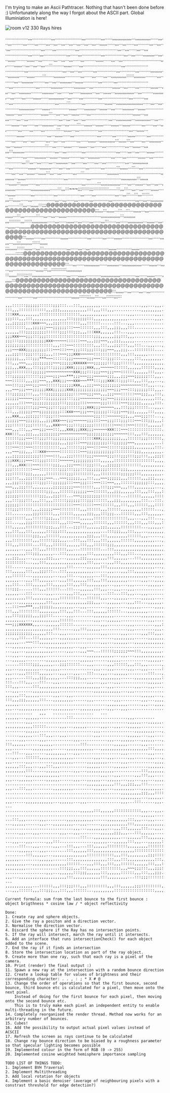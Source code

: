 I'm trying to make an Ascii Pathtracer. Nothing that hasn't been done before :)
Unfortunately along the way I forgot about the ASCII part.
Global Illuminiation is here!

![room v12 330 Rays hires](https://github.com/Fullyverified/ASCII_PathTracer/assets/138776324/cd02ea24-a896-431b-acf6-585b488c2c8f)

..................,,,...............,,,.....................,,,............,,,......,,,,,,,,,,,,,,,...,,,,,,,,,,,,......,,,...,,,.........,,,......,,,......,,,...,,,...,,,...,,,...,,,...,,,...,,,...,,,,,,......,,,...,,,......,,,.........,,,...,,,...,,,........................,,,......,,,...............,,,..............................,,,...,,,......,,,...,,,
..................,,,......,,,..................,,,......,,,...............,,,...............,,,...,,,......,,,,,,,,,...,,,...,,,,,,.........,,,,,,...,,,.........,,,...,,,...,,,......,,,.........,,,,,,......,,,...,,,..............................,,,......,,,,,,...,,,...,,,...,,,...:::.........,,,,,,......,,,..............................,,,..................
...............,,,...........................,,,...,,,...,,,.........,,,...............,,,............,,,.........,,,,,,,,,...,,,,,,,,,......,,,,,,......:::......,,,,,,,,,............,,,......,,,......,,,...,,,,,,,,,,,,::::::,,,,,,,,,.........,,,.........,,,...,,,,,,,,,.........,,,...,,,...,,,,,,,,,...,,,,,,............,,,.........,,,........................
...,,,..................,,,.........,,,,,,,,,.........,,,,,,,,,...,,,...............,,,,,,...,,,......,,,.........,,,,,,...,,,...,,,...,,,,,,,,,.........,,,,,,,,,...,,,......,,,......,,,,,,,,,...,,,...,,,,,,...,,,,,,,,,,,,,,,...,,,.........,,,,,,,,,...,,,......,,,......,,,,,,......,,,,,,,,,,,,...,,,......,,,............,,,.....................,,,.........,,,
...,,,.................................,,,......:::.........,,,...............,,,,,,...,,,,,,,,,,,,,,,,,,,,,......,,,...,,,............,,,,,,,,,,,,......,,,,,,...............,,,,,,......,,,,,,,,,...,,,,,,...,,,......,,,,,,,,,...,,,,,,...............,,,,,,...,,,...............,,,,,,:::...,,,...,,,...,,,,,,......,,,.................................,,,,,,...,,,
,,,......,,,...,,,........................,,,...,,,...,,,...,,,..................,,,...,,,,,,,,,,,,...,,,,,,,,,,,,...,,,.........,,,,,,...,,,......,,,...,,,,,,,,,...,,,...,,,......:::...,,,,,,...,,,,,,......,,,,,,...,,,,,,.........,,,......,,,...,,,.........,,,......,,,......,,,.........:::...,,,,,,...,,,...............,,,.....................,,,...,,,,,,...
.........,,,,,,..................,,,...,,,,,,......,,,..................,,,.........,,,.........,,,,,,.........,,,...............,,,......,,,...,,,.........,,,...,,,...,,,.........,,,......,,,,,,...,,,,,,,,,,,,:::,,,,,,:::,,,......,,,...,,,,,,,,,...,,,...,,,,,,..................:::...,,,......,,,,,,......,,,,,,...,,,......,,,...............,,,...,,,,,,...,,,
,,,:::,,,,,,,,,........................,,,...,,,............,,,........................,,,......,,,...,,,......,,,,,,.........,,,.........,,,......,,,,,,,,,...,,,,,,...,,,,,,.........,,,...,,,,,,,,,.........,,,......,,,.........,,,,,,...,,,.....................,,,:::,,,...,,,......,,,...,,,,,,,,,...,,,......,,,......,,,...,,,...............,,,...,,,,,,,,,,,,
...,,,............,,,,,,...,,,,,,,,,......,,,...,,,............,,,.........,,,.........:::,,,,,,...:::...,,,.....................,,,...,,,...,,,,,,...,,,,,,:::,,,...,,,.........,,,...:::..................,,,,,,,,,.................................,,,,,,,,,...,,,,,,..............................,,,...............,,,........................,,,,,,,,,,,,:::,,,,,,
...,,,,,,:::,,,,,,......,,,.................................,,,.........:::,,,,,,,,,,,,,,,......,,,...,,,,,,...,,,...,,,...,,,,,,,,,............,,,,,,,,,,,,,,,......:::,,,:::~~~;;;::::::;;;::::::::::::......:::,,,:::...,,,...,,,......,,,,,,......,,,,,,............,,,...............,,,..................,,,......,,,...............,,,...,,,:::...:::,,,::::::...
,,,:::,,,,,,......,,,..................,,,...,,,......,,,.........,,,............,,,..................,,,...,,,...,,,,,,,,,,,,.........:::,,,...,,,,,,:::;;;@@@@@@@@@@@@@@@@@@@@@@@@@@@@@@@@@@@@@@@@@@@@@@@@;;;,,,:::,,,,,,...:::...:::...,,,,,,...,,,............,,,,,,...:::,,,.........:::...,,,...,,,...,,,,,,...........................,,,,,,,,,,,,,,,:::,,,,,,,,,
,,,:::::::::,,,::::::,,,,,,,,,,,,......,,,......,,,,,,...,,,......,,,......,,,:::......,,,......,,,,,,,,,,,,...,,,,,,...,,,...,,,,,,...,,,,,,,,,@@@@@@@@@@@@@@@@@@@@@@@@@@@@@@@@@@@@@@@@@@@@@@@@@@@@@@@@@@@@@@@@@@@@@@@@:::,,,,,,......,,,............,,,,,,...............,,,.........,,,......,,,,,,.....................,,,......,,,,,,...,,,;;;,,,,,,,,,::::::,,,,,,
;;;,,,,,,::::::,,,,,,...,,,:::..................,,,......,,,...,,,...............,,,,,,............,,,,,,...........................::::::@@@@@@@@@@@@@@@@@@@@@@@@@@@@@@@@@@@@@@@@@@@@@@@@@@@@@@@@@@@@@@@@@@@@@@@@@@@@@@@@@@@@:::...,,,......,,,,,,,,,,,,......,,,,,,,,,...,,,,,,,,,,,,,,,......,,,,,,...,,,...,,,..................,,,,,,:::,,,::::::::::::,,,,,,,,,,,,
:::,,,,,,::::::;;;:::,,,,,,,,,,,,,,,............,,,......,,,,,,............,,,,,,,,,,,,,,,............,,,......,,,,,,......,,,,,,:::@@@@@@@@@@@@@@@@@@@@@@@@@@@@@@@@@@@@@@@@@@@@@@@@@@@@@@@@@@@@@@@@@@@@@@@@@@@@@@@@@@@@@@@@@@@@@@@@:::,,,,,,...,,,......,,,...,,,.....................,,,.........,,,...........................,,,,,,::::::;;;,,,:::...,,,::::::;;;:::
~~~,,,;;;,,,;;;:::::::::,,,,,,,,,,,,......,,,...,,,............,,,,,,...,,,......,,,......,,,.........,,,,,,,,,,,,,,,...,,,...,,,@@@@@@@@@@@@@@@@@@@@@@@@@@@@@@@@@@@@@@@@@@@@@@@@@@@@@@@@@@@@@@@@@@@@@@@@@@@@@@@@@@@@@@@@@@@@@@@@@@@@@@:::,,,,,,,,,......,,,,,,......,,,......,,,,,,,,,...,,,,,,......,,,...,,,..................,,,...,,,:::,,,...;;;,,,,,,,,,:::;;;...
,,,::::::;;;;;;::::::;;;:::...:::,,,,,,,,,..................,,,...,,,.........,,,,,,......,,,......,,,,,,,,,.........,,,...,,,:::@@@@@@@@@@@@@@@@@@@@@@@@@@@@@@@@@@@@@@@@@@@@@@@@@@@@@@@@@@@@@@@@@@@@@@@@@@@@@@@@@@@@@@@@@@@@@@@@@@@@@@:::,,,...,,,,,,......,,,,,,......,,,,,,,,,,,,.....................,,,......,,,,,,...,,,,,,,,,......,,,:::,,,::::::,,,,,,;;;,,,:::
:::,,,::::::::::::,,,;;;,,,,,,,,,,,,:::,,,:::,,,............,,,,,,,,,...,,,......,,,............,,,...,,,...............,,,,,,:::@@@@@@@@@@@@@@@@@@@@@@@@@@@@@@@@@@@@@@@@@@@@@@@@@@@@@@@@@@@@@@@@@@@@@@@@@@@@@@@@@@@@@@@@@@@@@@@@@@@@@@:::,,,:::,,,......,,,,,,,,,...,,,,,,...,,,......,,,...,,,.........,,,..................:::,,,:::,,,;;;,,,::::::;;;:::;;;,,,:::,,,
:::xxx,,,,,,,,,::::::::::::::::::,,,,,,,,,,,,.........,,,.........,,,......,,,......,,,......,,,......,,,,,,,,,,,,...,,,.........@@@@@@@@@@@@@@@@@@@@@@@@@@@@@@@@@@@@@@@@@@@@@@@@@@@@@@@@@@@@@@@@@@@@@@@@@@@@@@@@@@@@@@@@@@@@@@@@@@@@@@,,,...,,,,,,......,,,...,,,,,,:::....................................,,,.........,,,...,,,,,,:::::::::::::::,,,,,,,,,...;;;,,,,,,
;;;:::,,,:::,,,,,,,,,,,,,,,:::;;;;;;:::,,,,,,,,,,,,,,,............,,,......,,,............,,,.........,,,......,,,......,,,.........@@@@@@@@@@@@@@@@@@@@@@@@@@@@@@@@@@@@@@@@@@@@@@@@@@@@@@@@@@@@@@@@@@@@@@@@@@@@@@@@@@@@@@@@@@@@@@@@,,,,,,,,,,,,...............,,,............,,,,,,...,,,,,,,,,,,,.....................:::,,,:::,,,::::::;;;,,,:::::::::;;;:::;;;:::,,,
,,,;;;;;;:::xxx~~~,,,;;;:::::::::,,,::::::......:::...,,,..............................,,,,,,......,,,,,,............,,,,,,,,,......,,,@@@@@@@@@@@@@@@@@@@@@@@@@@@@@@@@@@@@@@@@@@@@@@@@@@@@@@@@@@@@@@@@@@@@@@@@@@@@@@@@@@@@@@@@@@,,,,,,......,,,............,,,...,,,,,,,,,,,,......,,,,,,,,,......,,,.........,,,,,,...,,,:::...,,,,,,...:::,,,:::~~~:::,,,~~~::::::...
:::::::::,,,;;;;;;~~~;;;;;;:::~~~::::::,,,:::,,,;;;,,,:::...............,,,,,,,,,...,,,...,,,,,,,,,,,,...,,,............,,,,,,,,,............@@@@@@@@@@@@@@@@@@@@@@@@@@@@@@@@@@@@@@@@@@@@@@@@@@@@@@@@@@@@@@@@@@@@@@@@@@@@@@...,,,......,,,...............,,,......,,,...............,,,...........................,,,,,,,,,:::::::::,,,;;;;;;::::::,,,,,,:::;;;::::::;;;
,,,,,,:::;;;;;;;;;::::::;;;:::;;;,,,:::xxx,,,,,,:::...,,,.................................,,,...,,,...............,,,,,,...............,,,...,,,,,,...@@@@@@@@@@@@@@@@@@@@@@@@@@@@@@@@@@@@@@@@@@@@@@@@@@@@@@@@@@@@...::::::,,,...............,,,..............................,,,...............,,,.........,,,......,,,::::::;;;,,,:::::::::;;;,,,;;;:::;;;::::::,,,,,,
;;;xxx~~~;;;:::;;;:::::::::::::::::::::;;;,,,,,,;;;:::,,,.....................,,,.........,,,...,,,...,,,,,,.........,,,...............,,,,,,,,,,,,.........,,,,,,...,,,,,,@@@@@@@@@@@@@@@@@@,,,...,,,,,,......,,,,,,,,,...,,,,,,...,,,.........,,,......,,,......,,,,,,............,,,...,,,............,,,,,,,,,,,,:::::::::,,,;;;~~~~~~~~~;;;~~~;;;:::~~~:::;;;;;;,,,
;;;:::;;;;;;;;;;;;xxx~~~~~~::::::~~~,,,;;;~~~,,,;;;,,,,,,....................................,,,,,,.........,,,......,,,......,,,.........,,,......,,,,,,,,,...,,,............,,,,,,,,,...,,,..................,,,...,,,...............,,,.........,,,...,,,,,,.........,,,,,,.........,,,..................,,,,,,:::,,,,,,,,,::::::,,,;;;;;;:::xxx;;;;;;,,,:::,,,:::~~~
;;;;;;;;;::::::::::::,,,:::~~~:::::::::,,,:::,,,;;;:::,,,:::...,,,...,,,..............................,,,,,,,,,............,,,...,,,,,,,,,,,,..................,,,......,,,,,,......,,,,,,,,,,,,,,,,,,,,,,,,...,,,,,,,,,,,,..................,,,......,,,......,,,,,,......,,,,,,,,,........................,,,......::::::,,,:::;;;:::;;;;;;;;;;;;,,,;;;:::xxx;;;:::~~~
;;;~~~xxx;;;;;;;;;:::~~~:::~~~;;;:::;;;:::;;;~~~,,,;;;...:::::::::.......................................................................................,,,,,,.........,,,..............................,,,............,,,......,,,...............,,,......,,,....................................,,,,,,,,,,,,...:::;;;;;;;;;:::::::::~~~~~~~~~;;;~~~,,,;;;:::::::::;;;
,,,;;;:::;;;:::;;;,,,:::~~~;;;xxx~~~~~~::::::::::::,,,:::,,,,,,.....................................................................,,,......,,,,,,,,,,,,............,,,............,,,......,,,...,,,...........................,,,,,,..................................................................;;;:::,,,;;;;;;:::::::::~~~~~~;;;;;;:::;;;~~~,,,~~~:::xxx::::::
;;;;;;,,,:::;;;***~~~::::::;;;~~~~~~;;;~~~:::;;;:::...,,,:::,,,,,,,,,.....................................................................,,,...........................,,,......,,,...,,,...,,,,,,............,,,.......................................................................................:::,,,::::::,,,:::;;;;;;:::~~~~~~;;;:::;;;~~~:::::::::~~~;;;:::
:::,,,~~~,,,;;;;;;;;;~~~;;;;;;xxxxxx~~~;;;;;;:::;;;::::::,,,,,,,,,,,,,,,............,,,:::............:::::::::,,,:::::::::...,,,...:::...,,,,,,,,,;;;:::,,,xxx:::,,,;;;xxx;;;;;;~~~xxx:::~~~ZZZ~~~,,,~~~;;;~~~:::;;;,,,~~~,,,;;;:::,,,,,,,,,...;;;.........,,,............:::.....................,,,,,,,,,;;;:::;;;~~~;;;;;;,,,;;;~~~~~~~~~***:::,,,~~~~~~,,,;;;;;;~~~
;;;,,,xxx,,,:::;;;:::;;;;;;xxx;;;;;;xxx,,,~~~~~~::::::,,,,,,::::::,,,,,,..................,,,...,,,,,,,,,,,,,,,:::::::::;;;,,,:::,,,~~~,,,:::,,,,,,~~~***,,,;;;;;;:::;;;;;;;;;:::,,,~~~~~~:::***~~~::::::,,,~~~***xxx,,,;;;xxx:::,,,,,,~~~;;;...;;;,,,,,,...:::......,,,,,,:::,,,............,,,,,,:::...,,,,,,:::::::::;;;~~~:::~~~;;;;;;,,,~~~:::xxx;;;:::~~~~~~:::;;;
;;;:::::::::;;;;;;~~~~~~~~~~~~xxx;;;:::;;;~~~;;;~~~::::::,,,,,,:::,,,..................:::,,,.........,,,,,,,,,...,,,,,,::::::,,,::::::;;;;;;~~~ZZZxxx;;;xxx:::~~~:::~~~:::;;;000xxxUUU***;;;,,,;;;;;;***ZZZ~~~xxxxxx:::xxx...~~~,,,xxx,,,,,,...,,,:::...,,,,,,:::,,,............,,,............,,,,,,,,,,,,;;;:::::::::~~~;;;xxx;;;::::::,,,~~~;;;~~~:::~~~xxx~~~;;;~~~
:::;;;;;;::::::;;;~~~;;;~~~***;;;~~~;;;~~~~~~;;;,,,;;;~~~;;;;;;:::,,,...,,,.........::::::...::::::,,,;;;;;;:::;;;:::;;;;;;~~~:::***xxx,,,~~~;;;,,,xxx###***~~~ZZZZZZ;;;000xxx~~~xxxxxxZZZ~~~***~~~UUU###~~~***~~~;;;000:::;;;~~~;;;~~~:::;;;:::,,,,,,;;;;;;:::,,,:::,,,......,,,,,,.........,,,,,,,,,,,,:::;;;;;;:::;;;,,,;;;~~~xxx~~~;;;;;;~~~;;;:::;;;;;;;;;:::;;;;;;
~~~::::::,,,;;;~~~,,,xxx;;;~~~xxx~~~***:::;;;xxx:::;;;:::,,,:::,,,...,,,............:::...:::;;;;;;***...,,,~~~,,,::::::::::::~~~~~~xxx~~~~~~,,,xxx###***UUUZZZxxxUUU***ZZZ~~~~~~UUU###ZZZ###@@@###;;;***xxx***ZZZZZZ###***:::ZZZ:::;;;;;;~~~~~~;;;~~~:::;;;~~~:::...:::::::::,,,......,,,......,,,,,,,,,,,,;;;:::;;;~~~~~~:::,,,;;;~~~;;;;;;~~~:::;;;;;;;;;:::~~~;;;;;;
~~~:::;;;~~~;;;~~~::::::;;;;;;xxx,,,;;;~~~;;;;;;;;;~~~~~~~~~:::,,,...,,,,,,...,,,,,,...~~~,,,,,,;;;,,,,,,::::::,,,xxx...***;;;::::::***~~~xxx***UUU###xxxxxx;;;@@@***DDDxxx###ZZZ***xxx@@@DDD;;;UUU######******###***ZZZ;;;~~~***~~~;;;~~~ZZZ~~~,,,:::,,,###;;;:::...,,,,,,~~~,,,:::............,,,,,,,,,:::,,,:::;;;;;;:::;;;~~~:::;;;~~~;;;~~~~~~:::xxx~~~,,,;;;:::;;;
,,,~~~;;;~~~;;;;;;xxx;;;;;;xxx;;;;;;;;;;;;;;;~~~;;;~~~:::;;;;;;:::,,,...,,,...,,,......,,,:::,,,::::::::::::~~~xxx~~~~~~;;;***;;;~~~ZZZxxx***UUU###000@@@@@@~~~######000UUUZZZUUU~~~UUU:::DDD~~~000@@@#########******xxx***000*********~~~;;;~~~***~~~xxx***;;;xxx,,,;;;::::::~~~:::......,,,,,,,,,,,,,,,;;;,,,~~~;;;xxx;;;;;;;;;;;;xxx;;;~~~~~~;;;;;;;;;:::,,,;;;;;;;;;
:::;;;;;;:::,,,:::;;;;;;;;;;;;:::~~~;;;~~~,,,;;;~~~::::::~~~;;;,,,:::,,,,,,...,,,,,,,,,~~~:::;;;,,,:::~~~xxx***:::;;;###~~~xxx###***###ZZZ******UUU000ZZZZZZUUU@@@###@@@UUU###ZZZ@@@000######ZZZ###DDDDDD###@@@ZZZ***###;;;xxx;;;ZZZZZZ###xxx~~~xxxZZZ;;;~~~ZZZ;;;;;;~~~;;;;;;;;;:::............,,,:::;;;,,,:::;;;::::::,,,~~~;;;;;;~~~:::~~~~~~;;;~~~;;;;;;xxx~~~:::;;;
;;;;;;~~~~~~;;;:::;;;;;;;;;:::;;;~~~~~~~~~;;;~~~;;;;;;;;;;;;,,,,,,:::,,,,,,...,,,...:::~~~~~~:::;;;***:::,,,:::~~~###,,,ZZZxxxxxx###xxx;;;ZZZ000@@@###DDD###UUU###@@@***@@@UUU#########UUU###000@@@DDD###@@@DDDDDDZZZxxx######xxxUUU*********xxx***:::,,,xxx~~~:::,,,ZZZ;;;xxx,,,,,,...,,,......:::,,,:::,,,:::;;;;;;:::;;;~~~~~~~~~~~~ZZZ;;;;;;~~~;;;;;;:::xxx~~~,,,~~~
,,,,,,:::~~~;;;;;;;;;;;;:::;;;;;;:::~~~~~~;;;::::::~~~;;;;;;,,,,,,:::...,,,,,,,,,,,,;;;::::::xxx::::::~~~xxx;;;~~~::::::000xxx###ZZZZZZZZZZZZDDD***###@@@ZZZUUUUUUDDDZZZ***###UUU@@@@@@DDD000@@@###@@@UUU@@@UUU@@@UUU:::###@@@ZZZ******UUU***~~~***;;;~~~,,,,,,***~~~;;;~~~,,,...:::,,,,,,:::,,,,,,:::,,,:::::::::xxx:::~~~~~~,,,xxx,,,::::::xxx;;;~~~~~~,,,~~~;;;;;;xxx
;;;:::;;;:::;;;~~~;;;:::;;;::::::;;;xxx;;;~~~~~~,,,:::;;;::::::...,,,...,,,,,,......,,,;;;......,,,:::~~~;;;******:::###ZZZxxxUUU***~~~xxx###ZZZ000###UUU@@@@@@@@@@@@@@@@@@@@@@@@ZZZ@@@UUU@@@###UUUxxxZZZ000UUU###DDD@@@###000xxxxxx***~~~@@@,,,~~~;;;~~~xxxxxx:::,,,:::::::::,,,:::,,,.........,,,,,,:::;;;;;;:::;;;xxx;;;;;;:::;;;:::~~~:::~~~~~~:::~~~,,,***~~~:::;;;
:::,,,;;;;;;~~~;;;;;;;;;:::xxx~~~;;;~~~;;;;;;:::;;;~~~;;;,,,,,,:::,,,,,,,,,...............,,,:::~~~******;;;ZZZ~~~;;;ZZZ***~~~***ZZZ***ZZZZZZ###UUU@@@~~~UUUDDD***@@@000@@@@@@UUU@@@@@@###DDD000@@@000UUU@@@DDDUUUZZZZZZ###;;;000###000~~~ZZZxxx***~~~xxxZZZ***ZZZ~~~:::~~~:::;;;.........,,,,,,,,,,,,;;;...;;;::::::;;;~~~:::;;;;;;:::~~~;;;~~~:::;;;:::;;;;;;;;;:::~~~
,,,xxx,,,;;;;;;:::;;;:::~~~~~~~~~~~~~~~;;;:::~~~~~~;;;,,,~~~;;;:::...,,,,,,,,,,,,,,,;;;,,,,,,~~~***xxx~~~~~~,,,:::xxxxxx~~~******ZZZ@@@ZZZxxxxxx000ZZZDDDDDD@@@@@@@@@@@@@@@@@@DDD@@@@@@DDD@@@000@@@@@@xxx###@@@@@@DDDxxx###DDDZZZ***ZZZ***######~~~;;;;;;***xxxxxx,,,::::::,,,xxx:::,,,...,,,,,,:::,,,:::;;;:::::::::***::::::xxx~~~::::::xxx;;;xxx,,,~~~,,,:::;;;~~~,,,
;;;;;;~~~;;;;;;,,,;;;xxx~~~;;;~~~~~~;;;:::~~~;;;:::;;;:::~~~:::;;;,,,:::,,,...,,,...~~~~~~::::::;;;,,,***~~~:::***UUU,,,***;;;DDD@@@ZZZUUUZZZxxxZZZZZZ000***000@@@UUU###000DDD###@@@@@@@@@@@@@@@#########DDDDDD@@@@@@###DDD@@@ZZZ***ZZZ000***###:::***###***~~~xxx***UUU::::::;;;:::,,,...,,,,,,,,,::::::,,,;;;:::;;;:::~~~;;;;;;;;;;;;;;;::::::;;;:::,,,;;;:::;;;:::,,,
;;;::::::;;;::::::,,,xxx~~~;;;:::;;;;;;:::::::::~~~:::~~~::::::,,,,,,:::,,,,,,,,,,,,:::,,,~~~~~~***;;;~~~;;;:::~~~~~~:::###UUUUUUxxx@@@ZZZUUU******DDD###UUU000DDD###ZZZ@@@@@@@@@ZZZ@@@000@@@@@@DDDDDDDDD000DDD000ZZZZZZDDD###ZZZDDD~~~xxx###~~~***ZZZ;;;xxx~~~xxx***:::~~~;;;:::,,,,,,...,,,,,,,,,:::,,,::::::~~~:::~~~:::;;;:::;;;;;;~~~:::;;;::::::;;;;;;xxx:::;;;~~~
~~~,,,:::,,,~~~;;;~~~:::,,,xxx;;;xxx;;;~~~~~~xxx:::~~~:::::::::::::::...:::,,,,,,,,,,,,***###xxx:::~~~xxx~~~~~~xxx******UUUDDD###~~~000###UUU###000@@@###@@@@@@@@@@@@@@@@@@@@@@@@@@@000ZZZ@@@DDD@@@@@@ZZZ###ZZZ000000###DDDUUUDDDZZZ###xxxDDDxxxZZZZZZ******~~~***:::ZZZxxx~~~,,,:::......,,,,,,...::::::,,,;;;:::;;;;;;;;;;;;~~~:::;;;:::;;;~~~;;;;;;:::;;;,,,:::;;;:::
xxx:::,,,;;;,,,;;;;;;;;;~~~~~~~~~~~~;;;;;;;;;;;;~~~~~~:::,,,:::,,,,,,,,,,,,,,,...,,,,,,;;;,,,;;;;;;~~~xxx***~~~###:::xxx###::::::DDD000DDDUUU###ZZZDDD###UUU@@@DDD@@@@@@DDDZZZ@@@###@@@xxx@@@###@@@@@@UUUDDD@@@@@@@@@@@@DDDZZZ***ZZZUUUUUUxxx;;;UUUZZZ***ZZZ******~~~~~~;;;,,,::::::.........,,,,,,,,,,,,;;;::::::,,,~~~:::,,,;;;~~~;;;:::~~~***;;;::::::;;;:::;;;;;;,,,
::::::;;;~~~:::;;;:::;;;;;;;;;;;;::::::xxx;;;;;;;;;,,,::::::;;;::::::,,,,,,,,,,,,...xxxxxx:::~~~~~~~~~###:::;;;UUU***~~~***xxxUUU###***###xxx@@@###@@@###DDDDDD###DDD@@@@@@000@@@@@@###@@@000@@@@@@000ZZZ@@@***###ZZZZZZ###;;;DDDUUU***xxx;;;###;;;ZZZ;;;ZZZ###:::~~~~~~;;;;;;:::,,,,,,,,,...:::,,,::::::,,,;;;;;;:::;;;:::;;;xxx,,,~~~;;;;;;~~~:::;;;~~~:::;;;,,,~~~:::
;;;:::;;;;;;:::;;;;;;;;;,,,;;;:::~~~;;;;;;;;;:::;;;;;;~~~,,,,,,,,,...:::,,,,,,,,,,,,,,,xxx,,,;;;~~~xxxxxx###***###;;;UUUZZZ000xxx000xxxUUUUUU###ZZZZZZ###@@@@@@DDD000DDD000DDD###@@@@@@000######@@@@@@@@@DDD###@@@@@@***@@@DDD###******000;;;DDD~~~xxxZZZ***~~~;;;;;;~~~;;;xxx::::::,,,,,,,,,,,,,,,:::,,,,,,:::,,,::::::;;;::::::;;;:::~~~~~~;;;::::::~~~;;;,,,::::::,,,
:::~~~:::~~~::::::::::::,,,::::::;;;~~~:::~~~::::::;;;;;;,,,,,,,,,:::...,,,,,,,,,,,,~~~;;;;;;~~~;;;:::::::::***~~~###DDD:::;;;000ZZZxxx###UUUDDD###000###ZZZ@@@@@@000***@@@UUU###UUUUUU***###@@@@@@UUU###@@@***@@@@@@@@@UUU###ZZZ############xxxUUU***xxxZZZ~~~xxxZZZ;;;xxx,,,:::;;;,,,...,,,,,,,,,,,,;;;:::,,,,,,::::::::::::~~~:::~~~;;;;;;~~~:::;;;::::::;;;;;;::::::
,,,~~~;;;,,,:::xxx~~~~~~:::::::::~~~;;;;;;;;;;;;:::::::::;;;,,,,,,,,,...,,,,,,...,,,;;;;;;~~~~~~::::::;;;~~~***~~~~~~~~~ZZZUUU***ZZZZZZ***@@@ZZZxxx***000ZZZUUUZZZ000###***xxxUUUZZZ***000###@@@UUU000@@@@@@000UUU###ZZZ000###ZZZDDDZZZ***###ZZZ~~~xxx###******~~~ZZZ:::###;;;:::,,,,,,,,,,,,,,,,,,,,,,,,:::;;;:::;;;~~~::::::;;;:::;;;::::::~~~;;;:::~~~:::~~~:::,,,~~~
,,,;;;;;;;;;;;;:::~~~:::,,,;;;::::::;;;~~~~~~;;;:::;;;:::;;;:::,,,;;;:::,,,...:::,,,:::;;;;;;;;;:::~~~;;;~~~xxx;;;;;;xxxxxx***###UUUZZZ@@@###000DDDZZZ;;;######000@@@000UUU000000###000DDDZZZ@@@@@@UUU000###DDD000UUUZZZZZZ000###~~~ZZZZZZ~~~###xxx***~~~;;;;;;~~~UUU~~~~~~:::~~~:::,,,,,,,,,:::,,,...:::::::::~~~::::::;;;;;;::::::;;;;;;::::::::::::~~~,,,;;;;;;:::,,,
;;;xxx;;;~~~:::;;;::::::~~~~~~;;;;;;;;;:::,,,,,,::::::::::::::::::,,,,,,,,,...,,,...xxx,,,:::ZZZ;;;::::::***xxx:::******:::UUUZZZZZZ000ZZZ~~~###***~~~~~~DDD000###UUU###@@@######UUU###UUU@@@@@@@@@~~~~~~DDD###DDD###UUUZZZZZZ~~~UUUxxx~~~************~~~,,,ZZZ******:::xxx~~~xxx;;;...,,,...,,,...:::,,,,,,::::::,,,:::::::::::::::~~~,,,~~~,,,;;;:::::::::,,,;;;:::~~~
:::,,,xxx:::~~~::::::;;;,,,;;;~~~:::;;;:::,,,;;;;;;:::::::::,,,,,,,,,,,,,,,,,,......,,,::::::;;;~~~;;;;;;~~~@@@~~~:::ZZZ:::UUU######000###ZZZUUUZZZ000###ZZZ###UUUxxxZZZDDD000ZZZxxx###@@@000###UUUZZZUUU@@@xxx***@@@###******UUUxxx000UUUxxxxxxUUUUUU******xxx,,,;;;***xxx,,,,,,ZZZ,,,,,,,,,,,,:::,,,::::::::::::::::::;;;;;;,,,;;;~~~:::~~~:::::::::;;;;;;:::,,,::::::
;;;:::::::::~~~:::::::::;;;:::;;;:::;;;;;;;;;::::::;;;,,,,,,,,,,,,,,,,,,:::...,,,...:::;;;~~~~~~:::******xxxxxx:::~~~xxxZZZZZZZZZ******ZZZ~~~###***###000ZZZ000***UUU~~~######ZZZUUUxxx######@@@******@@@@@@DDD~~~***xxxDDDxxx***@@@***xxxZZZ***xxxxxxZZZ~~~~~~***;;;******;;;;;;:::,,,,,,,,,,,,,,,,,,:::,,,,,,::::::;;;;;;,,,:::~~~:::::::::;;;:::,,,;;;:::;;;;;;:::;;;
;;;::::::;;;,,,,,,:::::::::;;;:::::::::,,,:::::::::;;;;;;:::,,,,,,,,,...,,,.........~~~~~~:::,,,~~~~~~:::###;;;;;;UUUxxx~~~:::xxx###xxx###***ZZZ@@@***###~~~UUU***000~~~UUUUUUDDDDDD***@@@DDD***###UUUZZZZZZxxx***000###ZZZZZZ***~~~***xxx***;;;***~~~***xxxxxx;;;###;;;,,,~~~,,,;;;.........,,,,,,::::::,,,,,,:::,,,:::;;;;;;:::,,,:::;;;,,,~~~:::;;;;;;~~~;;;:::,,,:::
;;;:::,,,;;;:::;;;~~~...~~~;;;;;;,,,:::,,,~~~;;;;;;,,,::::::,,,;;;,,,,,,,,,...,,,......***,,,:::;;;:::###:::ZZZZZZ***~~~;;;***ZZZxxxxxxZZZ000;;;DDD~~~@@@000UUUZZZ***ZZZ###xxx~~~~~~000ZZZ@@@@@@000xxx******000***ZZZZZZxxx***xxx;;;***######;;;***~~~xxxxxx;;;xxx***xxx~~~***;;;;;;...,,,,,,,,,,,,,,,...,,,,,,,,,::::::,,,,,,;;;,,,:::~~~:::,,,:::::::::::::::,,,;;;~~~
,,,;;;:::;;;:::;;;:::;;;;;;:::~~~;;;:::~~~:::~~~,,,::::::;;;;;;:::,,,,,,:::,,,......,,,;;;...;;;ZZZ~~~~~~ZZZ~~~ZZZ;;;xxx***xxx###;;;***:::***UUUZZZ###~~~UUU###xxx:::******000###~~~ZZZ###000***~~~000***###xxxUUU***xxx###******~~~*********xxx~~~###xxx;;;***xxxxxx::::::~~~:::,,,......,,,...,,,,,,,,,...:::,,,,,,:::;;;,,,;;;:::,,,:::::::::;;;~~~::::::::::::::::::
~~~,,,;;;:::,,,,,,,,,;;;;;;;;;~~~::::::,,,:::;;;~~~,,,:::,,,,,,,,,...,,,,,,...,,,...xxx~~~,,,,,,;;;,,,xxx***ZZZxxxZZZxxxZZZ:::xxx******::::::~~~###UUUZZZZZZ~~~******ZZZxxxxxxDDD@@@***ZZZUUU***###;;;***;;;ZZZ~~~***ZZZ***xxx###~~~xxx###***~~~:::ZZZ;;;xxx###::::::;;;:::,,,~~~,,,...,,,...,,,:::::::::,,,,,,,,,;;;,,,:::::::::;;;:::,,,:::;;;;;;:::;;;:::,,,,,,~~~,,,
;;;:::::::::::::::;;;,,,::::::;;;;;;~~~::::::,,,;;;,,,,,,:::,,,:::,,,:::......,,,...~~~;;;:::;;;ZZZxxx;;;~~~;;;,,,xxx;;;xxx***xxx:::ZZZ######~~~UUUZZZ***###***;;;xxx~~~###***ZZZZZZ###DDD###***DDD###xxxZZZZZZxxx*********000;;;xxx~~~xxxZZZ###xxx;;;:::;;;***,,,:::~~~,,,xxx:::~~~...,,,,,,...,,,,,,,,,,,,,,,,,,:::::::::;;;;;;::::::::::::;;;,,,:::,,,,,,~~~:::::::::
;;;;;;:::::::::;;;,,,;;;:::...~~~;;;;;;;;;:::::::::...::::::,,,,,,::::::,,,...,,,...~~~~~~,,,:::;;;~~~:::;;;***::::::***xxxZZZ###xxxxxxZZZ~~~ZZZxxx***ZZZxxx~~~:::~~~******UUU***xxxZZZ***###UUU###xxxZZZZZZ:::xxx~~~ZZZxxxxxx;;;~~~ZZZ~~~***;;;::::::;;;***;;;xxxxxx;;;;;;xxx~~~:::......,,,,,,...,,,,,,,,,,,,,,,,,,:::::::::;;;;;;...,,,:::::::::,,,:::,,,:::,,,;;;,,,
,,,:::;;;:::,,,:::,,,::::::;;;;;;:::;;;::::::,,,;;;,,,,,,,,,:::...:::......,,,...,,,...xxx::::::,,,;;;,,,~~~~~~***:::~~~~~~~~~;;;***~~~~~~***;;;~~~UUU###***~~~000###;;;***ZZZ***UUUxxxUUU~~~xxx;;;:::***ZZZ***xxxxxxxxx~~~~~~~~~ZZZ~~~xxx~~~xxx~~~xxx,,,;;;;;;xxx;;;~~~;;;...~~~~~~...,,,,,,.........,,,,,,::::::;;;,,,::::::;;;,,,,,,::::::...,,,,,,,,,;;;;;;:::,,,:::
;;;;;;::::::::::::::::::::::::~~~::::::~~~::::::,,,:::,,,::::::,,,::::::,,,...,,,...,,,,,,:::,,,,,,::::::;;;~~~::::::xxxxxx;;;***xxxxxx******xxxZZZ***DDDxxxUUU###~~~ZZZ~~~###UUU###ZZZ***~~~******xxx;;;~~~###;;;###******;;;xxx;;;xxx~~~:::###;;;xxxxxx:::~~~,,,;;;~~~;;;;;;~~~;;;...,,,...,,,,,,...,,,:::,,,,,,:::;;;;;;:::;;;;;;:::;;;:::,,,:::,,,;;;,,,::::::,,,,,,
:::;;;::::::,,,;;;;;;~~~:::::::::,,,::::::,,,::::::,,,,,,,,,::::::...,,,...,,,,,,...;;;;;;,,,:::;;;~~~xxx,,,~~~xxx,,,:::~~~,,,###:::;;;;;;***;;;;;;xxx***###~~~***ZZZ***UUU;;;~~~~~~:::xxx***000~~~ZZZ***:::xxx;;;###xxx***~~~,,,~~~;;;,,,~~~***~~~***~~~;;;~~~~~~:::;;;;;;;;;,,,~~~.........,,,,,,...:::,,,,,,:::,,,,,,::::::,,,;;;:::::::::,,,,,,:::::::::,,,;;;,,,;;;
:::......,,,;;;::::::,,,::::::,,,,,,;;;,,,:::;;;...::::::,,,:::,,,,,,...............,,,:::xxx,,,:::,,,xxx:::,,,xxxxxx,,,:::;;;***,,,:::UUUxxx~~~~~~~~~000~~~***xxxZZZ~~~~~~###ZZZ~~~***ZZZxxx~~~;;;~~~UUU~~~ZZZ###xxx;;;xxx***xxx;;;***:::;;;xxx~~~:::;;;:::xxx;;;,,,:::;;;,,,::::::............,,,,,,,,,:::,,,,,,;;;,,,:::::::::::::::...;;;,,,~~~,,,:::,,,:::,,,,,,,,,
;;;::::::,,,::::::;;;,,,:::::::::,,,,,,:::::::::::::::,,,...,,,:::...,,,,,,.........~~~;;;,,,,,,,,,~~~;;;,,,:::;;;,,,;;;xxx~~~:::~~~;;;:::***~~~~~~***~~~~~~~~~***xxx~~~***xxx~~~xxxZZZZZZZZZ***~~~:::;;;###~~~~~~:::***~~~:::;;;xxx;;;xxx;;;;;;,,,:::~~~:::***~~~::::::;;;:::,,,,,,,,,.........,,,...,,,,,,:::,,,:::,,,:::,,,,,,:::::::::;;;;;;;;;:::::::::,,,,,,,,,:::
:::...,,,;;;::::::::::::,,,:::~~~,,,,,,::::::,,,::::::,,,:::,,,:::,,,:::,,,,,,......:::,,,;;;...~~~::::::;;;xxx,,,~~~:::~~~,,,:::~~~~~~;;;xxx~~~***...;;;~~~~~~~~~ZZZxxx:::~~~~~~;;;*********;;;xxx:::***;;;UUU:::~~~:::xxxxxx*********~~~xxxxxx~~~;;;;;;;;;;;;;;;~~~:::;;;:::::::::......,,,...,,,,,,...,,,:::...:::,,,:::,,,:::,,,:::,,,::::::;;;,,,;;;...:::~~~:::;;;
:::,,,,,,:::::::::;;;,,,:::...;;;:::,,,,,,;;;,,,,,,:::::::::...,,,,,,...,,,,,,,,,,,,;;;;;;,,,,,,:::;;;:::::::::;;;;;;:::***;;;~~~,,,;;;***;;;UUU***;;;~~~xxxxxx~~~~~~;;;***xxxZZZ;;;,,,###xxx:::xxxZZZ~~~;;;:::;;;;;;***###;;;xxx000~~~xxx:::~~~~~~:::;;;;;;xxx;;;:::...::::::;;;...,,,,,,,,,...:::,,,::::::,,,,,,,,,,,,:::::::::,,,:::,,,;;;,,,:::;;;,,,::::::,,,,,,,,,
,,,:::,,,:::,,,,,,:::;;;:::,,,,,,,,,,,,,,,...:::;;;,,,:::,,,...,,,,,,,,,............~~~;;;......,,,~~~;;;;;;:::;;;,,,xxx;;;:::;;;:::::::::;;;~~~***000;;;xxxUUU:::ZZZ;;;~~~ZZZZZZ***ZZZxxx***ZZZxxx:::~~~:::~~~xxxxxxxxx;;;,,,:::xxx;;;***~~~~~~xxxxxx~~~~~~;;;:::,,,...;;;::::::~~~...,,,...,,,,,,,,,,,,,,,,,,:::,,,,,,,,,;;;:::,,,:::,,,:::::::::::::::;;;:::,,,:::,,,
::::::::::::;;;,,,::::::,,,,,,,,,,,,;;;,,,:::,,,,,,,,,::::::,,,......,,,...,,,...,,,...::::::,,,,,,:::,,,:::;;;,,,,,,,,,;;;~~~***,,,xxx;;;;;;~~~***;;;:::;;;;;;;;;:::~~~~~~;;;xxx~~~~~~~~~:::;;;###xxx~~~xxx###;;;;;;~~~xxx;;;:::~~~;;;;;;******,,,xxxxxx~~~,,,:::,,,,,,;;;,,,:::,,,......,,,......,,,...,,,,,,::::::;;;,,,,,,:::,,,...,,,:::,,,;;;;;;::::::,,,,,,,,,,,,
,,,:::::::::,,,::::::;;;,,,...:::,,,:::,,,:::,,,,,,::::::,,,,,,,,,...,,,,,,............,,,,,,::::::::::::xxx,,,,,,;;;~~~:::xxx~~~;;;~~~;;;;;;***~~~***xxx~~~,,,;;;xxx~~~~~~ZZZ~~~~~~:::***~~~xxxxxx***~~~:::UUUxxx~~~***;;;~~~;;;###;;;xxx,,,;;;:::ZZZ;;;;;;::::::...:::xxx...,,,***...,,,...,,,,,,:::,,,,,,,,,,,,...,,,,,,,,,;;;,,,...:::::::::,,,:::~~~:::::::::;;;...
:::,,,::::::...:::,,,::::::,,,,,,:::,,,::::::;;;,,,,,,,,,,,,,,,,,,,,,.........,,,...,,,:::,,,::::::;;;:::,,,~~~;;;:::,,,;;;:::,,,xxx:::xxx:::~~~~~~;;;::::::~~~~~~xxx;;;:::;;;::::::~~~~~~xxx~~~~~~,,,::::::,,,ZZZ;;;xxx***;;;~~~;;;:::;;;###,,,~~~;;;......,,,;;;;;;;;;...:::::::::.........,,,...,,,...,,,...:::::::::::::::,,,,,,,,,,,,:::,,,:::,,,::::::,,,;;;:::,,,
,,,,,,...,,,:::,,,:::::::::,,,...:::::::::...:::,,,,,,,,,,,,,,,,,,,,,,,,...,,,......:::,,,:::,,,;;;;;;,,,:::,,,,,,,,,...:::,,,;;;;;;,,,ZZZ;;;;;;;;;:::xxx***;;;xxx;;;~~~:::ZZZZZZ;;;xxxxxxxxx~~~;;;,,,xxx,,,~~~xxx,,,::::::;;;~~~,,,~~~;;;:::,,,~~~:::;;;:::...:::~~~,,,,,,,,,:::,,,............,,,,,,......:::,,,:::::::::::::::::::::,,,,,,:::,,,,,,::::::;;;;;;,,,...
,,,,,,,,,:::;;;,,,,,,...:::,,,,,,,,,:::,,,,,,,,,:::,,,:::...,,,,,,,,,.........,,,......,,,;;;::::::;;;,,,,,,...,,,~~~:::;;;:::...***~~~,,,~~~...xxx~~~xxx~~~~~~~~~xxx:::,,,xxx:::;;;:::~~~:::;;;:::::::::~~~...~~~:::~~~:::;;;:::;;;~~~xxx,,,;;;::::::;;;:::,,,;;;::::::,,,:::~~~:::.........,,,...,,,,,,,,,,,,,,,,,,,,,,,,,,,,,,,,,:::::::::,,,,,,:::::::::;;;:::,,,;;;
,,,;;;,,,...,,,,,,;;;,,,...,,,,,,;;;,,,,,,,,,:::,,,,,,...:::,,,,,,,,,,,,............:::,,,,,,;;;,,,~~~~~~::::::;;;~~~,,,,,,;;;;;;:::xxx:::xxx;;;~~~:::,,,:::;;;;;;xxx~~~~~~;;;;;;:::;;;~~~;;;;;;~~~,,,;;;,,,:::~~~;;;~~~;;;;;;,,,;;;,,,,,,,,,xxx~~~,,,:::,,,,,,xxx,,,:::,,,,,,::::::......,,,.........,,,...,,,,,,:::;;;,,,,,,:::,,,:::;;;;;;:::::::::...,,,,,,...,,,:::
:::::::::...,,,:::,,,,,,,,,,,,,,,,,,:::,,,...,,,:::,,,,,,,,,,,,,,,,,,,,,,,,...............:::,,,...::::::;;;~~~::::::,,,~~~:::;;;xxxxxx;;;:::xxx::::::,,,;;;;;;;;;~~~~~~~~~xxx~~~;;;;;;~~~:::~~~xxx;;;ZZZ~~~:::xxx;;;,,,;;;~~~,,,xxx,,,;;;,,,,,,;;;,,,;;;~~~~~~xxx:::;;;;;;:::;;;:::......,,,...,,,......,,,,,,,,,:::,,,,,,::::::,,,,,,:::::::::...:::,,,,,,,,,,,,:::,,,
:::......,,,,,,,,,,,,,,,,,,:::......,,,,,,:::,,,,,,,,,,,,,,,,,,,,,...,,,............::::::::::::,,,...;;;;;;,,,...:::~~~::::::;;;~~~::::::...~~~...;;;,,,;;;~~~::::::;;;;;;~~~~~~~~~:::,,,~~~;;;;;;:::;;;~~~:::::::::~~~;;;~~~xxx:::~~~...:::::::::,,,,,,,,,,,,~~~:::,,,:::,,,:::.........,,,......,,,,,,...,,,...,,,...,,,,,,,,,,,,...:::,,,,,,:::,,,,,,::::::,,,,,,:::
:::,,,,,,:::,,,;;;:::...:::,,,,,,,,,,,,......,,,...,,,:::,,,,,,,,,......,,,,,,......,,,::::::,,,:::,,,:::,,,:::~~~::::::~~~......,,,...~~~:::~~~:::xxx;;;:::***,,,xxx,,,~~~:::;;;:::ZZZ,,,xxx;;;:::~~~;;;;;;;;;;;;,,,:::~~~~~~:::............:::;;;:::,,,;;;;;;;;;~~~~~~:::,,,:::,,,,,,......,,,...,,,,,,...,,,:::,,,,,,,,,,,,::::::,,,,,,:::...,,,,,,:::...;;;;;;...,,,
,,,::::::...,,,,,,,,,...,,,:::...,,,,,,...:::,,,,,,,,,,,,,,,,,,...,,,.........,,,...:::;;;,,,~~~,,,:::,,,~~~,,,;;;,,,:::;;;~~~;;;:::~~~;;;::::::***;;;::::::~~~***~~~,,,,,,;;;,,,:::,,,~~~;;;:::,,,~~~xxx:::,,,,,,;;;***,,,::::::;;;;;;;;;,,,,,,......::::::,,,;;;,,,,,,~~~,,,~~~:::...............,,,,,,:::,,,:::,,,,,,,,,,,,,,,...:::::::::::::::,,,,,,,,,,,,::::::,,,
,,,,,,...,,,:::,,,,,,...,,,:::,,,,,,:::,,,:::,,,,,,,,,......,,,...,,,,,,,,,............,,,,,,,,,,,,:::,,,,,,,,,::::::;;;;;;xxxxxx~~~~~~xxx***;;;;;;,,,;;;,,,;;;~~~;;;###::::::xxx:::***~~~:::xxx:::~~~,,,:::***:::...~~~;;;;;;...,,,........................,,,~~~;;;...;;;,,,,,,;;;..................,,,,,,,,,,,,,,,,,,,,,,,,,,,...,,,:::,,,...,,,:::,,,:::,,,,,,,,,:::
,,,:::...:::,,,,,,:::,,,,,,:::,,,:::,,,,,,,,,...,,,...,,,......,,,,,,...,,,............xxx...,,,:::......,,,;;;;;;:::;;;ZZZ~~~***ZZZ;;;;;;;;;ZZZ~~~:::;;;,,,~~~:::~~~~~~:::,,,~~~;;;:::~~~xxx::::::,,,;;;~~~...:::;;;,,,,,,,,,...:::...,,,...:::...:::,,,...,,,...,,,;;;...,,,,,,,,,,,,,,,...,,,...,,,.........,,,,,,...:::,,,,,,,,,...,,,,,,,,,:::,,,,,,,,,,,,:::...:::
:::;;;......:::,,,::::::...:::...,,,,,,:::,,,...,,,...,,,...............,,,,,,......;;;::::::,,,,,,...::::::xxx~~~xxx~~~;;;~~~xxx;;;;;;******~~~~~~~~~~~~;;;,,,;;;,,,,,,;;;;;;;;;;;;~~~;;;,,,xxxxxx,,,,,,...,,,;;;,,,...,,,@@@@@@@@@@@@:::,,,:::...:::xxx~~~:::,,,...:::::::::...:::............,,,...,,,...,,,,,,...,,,,,,...,,,...,,,...,,,,,,;;;,,,;;;:::,,,,,,,,,,,,
,,,,,,...:::......,,,......,,,:::,,,...,,,...:::...:::,,,...,,,.....................:::~~~:::,,,,,,,,,,,,,,,;;;::::::xxx***:::~~~~~~***~~~xxx~~~~~~::::::~~~;;;...;;;::::::;;;,,,~~~::::::,,,,,,:::~~~......:::,,,...,,,,,,@@@@@@@@@@@@,,,;;;......~~~xxxxxx~~~,,,,,,...:::;;;...:::...............,,,...,,,,,,,,,,,,,,,,,,,,,,,,,,,:::...:::...,,,,,,,,,::::::,,,...,,,
,,,,,,,,,:::,,,,,,,,,,,,:::::::::...::::::,,,...,,,,,,......,,,,,,........................,,,...:::;;;,,,:::;;;~~~:::;;;~~~xxxxxx:::~~~xxx;;;xxx;;;~~~;;;;;;~~~:::~~~::::::,,,,,,,,,::::::,,,,,,;;;;;;,,,:::::::::,,,,,,...:::::::::,,,:::;;;......xxx***~~~xxx~~~;;;,,,...,,,,,,.....................,,,,,,,,,......,,,,,,,,,,,,......,,,,,,,,,:::,,,......,,,,,,::::::
,,,...,,,,,,,,,,,,:::,,,...,,,,,,,,,;;;,,,...,,,,,,...,,,:::...,,,,,,...,,,,,,......,,,,,,:::...,,,:::,,,::::::~~~~~~xxxxxx~~~;;;;;;;;;;;;:::***xxx::::::~~~,,,:::,,,::::::~~~,,,::::::;;;,,,;;;:::,,,,,,,,,***xxx***...:::......:::            ...:::~~~***,,,;;;;;;,,,,,,,,,...,,,.........,,,......,,,,,,......,,,,,,,,,,,,:::,,,,,,::::::,,,::::::,,,,,,...::::::,,,
:::,,,:::::::::,,,,,,,,,:::,,,:::...:::,,,,,,::::::...,,,,,,,,,.........,,,........................xxx,,,:::,,,:::,,,,,,...:::xxxxxx,,,;;;,,,;;;:::;;;xxx~~~~~~::::::;;;,,,::::::;;;;;;,,,;;;;;;:::......;;;xxxUUU###:::...                        ,,,:::;;;;;;,,,;;;:::......,,,.........,,,,,,,,,............,,,,,,,,,,,,::::::,,,,,,:::,,,,,,,,,:::...:::,,,,,,...,,,
,,,,,,,,,...,,,,,,,,,,,,::::::.........,,,...,,,,,,............,,,.........,,,......,,,...,,,:::,,,...:::,,,::::::;;;;;;~~~...~~~;;;~~~...:::...***:::;;;~~~;;;:::;;;...~~~:::~~~;;;;;;:::;;;~~~......,,,:::UUU~~~***,,,                              ~~~;;;xxxxxx,,,...,,,,,,::::::............,,,.........,,,.........,,,:::............,,,...:::,,,:::,,,......,,,,,,
,,,,,,,,,,,,,,,,,,,,,:::......,,,:::,,,,,,............,,,.........,,,...............,,,...,,,,,,...,,,...,,,,,,,,,,,,,,,...:::xxx:::,,,::::::;;;~~~;;;:::;;;;;;:::,,,...:::;;;;;;;;;;;;:::;;;,,,......:::,,,,,,~~~ZZZ                                    ;;;;;;;;;;;;,,,,,,:::...,,,...............,,,......,,,......,,,:::,,,......,,,,,,:::,,,,,,,,,...::::::,,,,,,;;;
...,,,:::...:::,,,,,,...,,,,,,,,,...,,,.........,,,,,,,,,......,,,,,,,,,............,,,.........,,,,,,,,,,,,,,,,,,:::;;;:::,,,...;;;~~~::::::~~~...;;;,,,:::;;;xxx:::,,,~~~:::...:::...;;;:::,,,......;;;,,,~~~;;;:::                                    ,,,,,,...~~~:::,,,,,,,,,,,,...............,,,...,,,,,,...,,,,,,,,,,,,,,,,,,...,,,,,,...,,,,,,,,,...,,,...,,,,,,
...,,,,,,,,,......,,,,,,,,,,,,...,,,.......................................,,,......:::......   ...,,,...,,,,,,,,,,,,......,,,...,,,~~~...::::::;;;;;;~~~:::,,,,,,,,,...,,,,,,~~~,,,:::,,,:::;;;...,,,~~~,,,...:::;;;                                    ...,,,...,,,,,,,,,..................,,,,,,,,,,,,...,,,...,,,,,,,,,,,,,,,...,,,...,,,,,,.........:::...,,,,,,:::
...,,,,,,.........,,,,,,,,,......,,,,,,......,,,,,,............,,,,,,...,,,,,,......,,,.........,,,...............,,,~~~...   ......::::::;;;,,,,,,...;;;::::::...,,,......,,,::::::,,,:::,,,......,,,...,,,...:::                                          ,,,...,,,,,,,,,...,,,,,,...............,,,...,,,......,,,...,,,......:::...:::...,,,,,,,,,,,,,,,:::,,,...,,,
,,,...,,,::::::,,,,,,...,,,...,,,...:::...,,,...,,,,,,.........:::...,,,...,,,......:::......,,,...,,,,,,......   ,,,......:::,,,;;;,,,,,,...:::;;;,,,......,,,,,,,,,......,,,,,,,,,,,,::::::.....................                                          :::...:::,,,...:::...,,,............,,,...,,,...,,,............,,,,,,...,,,,,,,,,,,,...,,,,,,,,,,,,,,,,,,...
:::,,,......:::,,,,,,,,,,,,,,,,,,,,,,,,,,,...,,,.........,,,...,,,......,,,...,,,...,,,...,,,,,,,,,   ...,,,......,,,,,,,,,,,,...............,,,,,,,,,,,,...,,,...............;;;;;;~~~::::::.........:::,,,...:::                                          ,,,,,,:::,,,,,,......,,,...,,,..............................,,,,,,...,,,,,,......,,,:::,,,...,,,,,,...,,,,,,
:::,,,;;;,,,,,,:::...,,,,,,,,,......,,,.........,,,.........,,,...,,,,,,.....................,,,,,,......,,,......,,,...,,,,,,...,,,,,,...,,,;;;,,,......:::...,,,......;;;:::,,,;;;:::,,,:::,,,......,,,...:::...                                          ,,,,,,.......................................,,,,,,,,,......,,,...,,,,,,,,,......,,,...,,,,,,,,,......,,,,,,
,,,...,,,,,,,,,,,,...,,,,,,,,,...,,,,,,,,,...,,,...,,,........................,,,.........,,,,,,   ............   ,,,   ..................   ...   ,,,,,,...,,,,,,............:::........................,,,.........                                       .........,,,..........................................,,,,,,...,,,,,,...,,,,,,:::...,,,...,,,:::,,,,,,,,,,,,
,,,,,,,,,,,,::::::......,,,...,,,,,,......,,,...,,,...,,,,,,............,,,..............................:::,,,.........,,,.........,,,,,,,,,,,,,,,,,,,,,...............,,,......,,,,,,,,,,,,,,,..................,,,...                                    .........,,,,,,........................,,,...............,,,,,,,,,...,,,,,,...,,,:::,,,,,,,,,:::,,,,,,,,,,,,
......,,,,,,...:::,,,...,,,............,,,............,,,,,,...,,,...............,,,,,,...............,,,,,,........................,,,......,,,...,,,......,,,,,,......,,,,,,,,,,,,......:::,,,...............,,,,,,,,,:::,,,...                     ......,,,......,,,............,,,............,,,...,,,,,,...,,,,,,...,,,.........,,,,,,:::,,,...,,,...,,,...,,,:::
:::,,,,,,......,,,,,,............:::............,,,,,,......,,,............,,,.........,,,............,,,............,,,   ,,,.........,,,,,,,,,......,,,,,,,,,,,,...,,,,,,,,,,,,,,,,,,,,,:::,,,,,,,,,......,,,:::;;;;;;~~~::::::::::::,,,...:::::::::,,,::::::,,,,,,.........,,,...,,,,,,...........................,,,,,,,,,.........,,,......,,,,,,,,,...,,,:::,,,,,,
...:::...,,,......,,,,,,,,,...,,,..................,,,.........,,,...............,,,,,,...............,,,,,,......,,,...,,,.........:::...,,,,,,......,,,............,,,:::,,,:::,,,,,,,,,::::::,,,......,,,:::::::::::::::,,,;;;:::;;;,,,;;;:::::::::;;;:::::::::,,,............,,,,,,,,,...,,,...,,,...,,,.........,,,...,,,,,,............:::...,,,:::...,,,,,,,,,,,,
...,,,...::::::,,,,,,,,,,,,,,,.........,,,...,,,......,,,......,,,...,,,,,,,,,...,,,,,,,,,,,,...............,,,...............,,,::::::,,,:::,,,,,,......,,,......:::,,,,,,::::::,,,,,,:::::::::...:::...::::::;;;;;;;;;~~~***xxxxxx;;;;;;:::;;;~~~;;;:::...,,,............,,,,,,......,,,,,,............,,,......,,,,,,,,,...,,,,,,...,,,...,,,,,,,,,,,,,,,,,,...,,,...
,,,......,,,.........,,,,,,,,,......,,,,,,,,,......,,,............,,,,,,,,,......,,,:::,,,:::.....................,,,.....................,,,::::::......,,,...,,,,,,,,,:::,,,;;;,,,,,,,,,:::......::::::...,,,;;;xxx***:::~~~xxx,,,;;;::::::,,,,,,~~~,,,,,,...,,,,,,......,,,...,,,...,,,,,,...,,,......,,,......,,,...,,,,,,,,,,,,,,,...,,,,,,............,,,,,,,,,...
,,,,,,:::,,,...,,,:::,,,............,,,,,,......,,,,,,.........,,,,,,,,,,,,,,,,,,:::,,,,,,,,,...............,,,.........,,,...,,,,,,...,,,.........,,,......,,,,,,...,,,:::,,,,,,,,,:::::::::,,,,,,:::...,,,...,,,:::,,,;;;,,,:::,,,,,,,,,,,,.........,,,.....................,,,,,,,,,,,,,,,,,,,,,...,,,...............,,,............,,,,,,,,,...,,,.........,,,,,,,,,
,,,,,,,,,:::......,,,,,,......,,,...,,,,,,,,,,,,............:::,,,,,,,,,,,,,,,,,,....................................,,,...,,,...,,,,,,.....................,,,,,,,,,,,,::::::;;;;;;:::,,,:::::::::...,,,...............,,,......,,,,,,.........,,,.....................,,,............,,,,,,...,,,,,,,,,,,,...,,,............,,,......,,,...............,,,,,,.........
.........,,,,,,,,,,,,,,,..................,,,...,,,......,,,:::,,,......,,,...............,,,.....................................................................,,,,,,,,,,,,::::::::::::::::::,,,...,,,....................................................................................,,,...,,,...,,,,,,.........,,,...,,,......,,,,,,......:::,,,...,,,,,,,,,...
,,,...,,,,,,......,,,,,,......,,,...,,,,,,...,,,,,,...,,,...,,,...,,,,,,,,,...................................................   ....................................,,,,,,,,,,,,:::,,,;;;,,,:::...........................................................................,,,...............,,,...,,,,,,...:::,,,...,,,......,,,...,,,:::...,,,...,,,......,,,...,,,,,,
,,,...:::,,,.........,,,,,,,,,.........,,,,,,...,,,,,,,,,...,,,,,,,,,......,,,....................................   ...................................................,,,,,,,,,;;;,,,::::::,,,...,,,.......................................   ...................................................,,,,,,,,,...,,,,,,...,,,,,,......,,,,,,,,,...,,,:::,,,......,,,,,,,,,
,,,......,,,,,,,,,,,,...,,,,,,...,,,...............,,,...:::......,,,...................................................   ...   .................................,,,,,,:::,,,,,,::::::::::::,,,...,,,....................................   ............................................................,,,,,,......,,,......,,,......,,,,,,.........,,,,,,:::.........
...:::,,,......,,,.........,,,,,,,,,,,,......,,,,,,,,,:::,,,...,,,................................................................................................,,,,,,,,,::::::,,,~~~:::::::::,,,,,,....................................................................................,,,............,,,,,,,,,,,,,,,...............,,,,,,...,,,,,,...,,,.........,,,
...,,,,,,......,,,...,,,,,,,,,...,,,......,,,,,,,,,,,,:::,,,,,,,,,,,,,,,........................................................................,,,......,,,,,,::::::~~~:::::::::;;;,,,,,,;;;::::::;;;,,,................................................................................................:::,,,,,,,,,,,,,,,...............,,,............,,,,,,...,,,...
..............................,,,...,,,,,,,,,...,,,:::,,,,,,:::...,,,...:::,,,,,,............................................................,,,,,,,,,...,,,:::;;;::::::,,,::::::::::::::::::;;;:::;;;:::,,,,,,,,,,,,.....................................................................,,,...,,,,,,...,,,:::,,,,,,:::,,,,,,,,,,,,......,,,.........,,,,,,,,,...,,,...
......,,,...,,,.........,,,...,,,.........,,,,,,;;;,,,...:::,,,,,,......,,,,,,,,,..............................,,,..................:::...,,,,,,...::::::::::::::::::,,,;;;:::,,,;;;,,,:::;;;:::,,,:::::::::~~~:::,,,,,,,,,,,,,,,.....................   .................................:::...,,,,,,,,,,,,...,,,,,,:::,,,,,,,,,,,,.........,,,,,,,,,...,,,...,,,......
...,,,...,,,......,,,:::...............,,,,,,...,,,,,,:::,,,...,,,,,,:::,,,:::,,,,,,...,,,,,,,,,......,,,...,,,,,,......,,,...,,,,,,:::,,,,,,:::;;;,,,,,,::::::,,,,,,::::::;;;:::;;;::::::;;;;;;;;;;;;:::,,,:::;;;,,,:::,,,,,,,,,,,,,,,,,,,,,......,,,...............,,,...,,,,,,,,,:::,,,:::,,,...,,,:::,,,:::...,,,,,,,,,,,,...,,,,,,...,,,,,,......,,,,,,,,,,,,......
......:::...,,,......,,,...:::,,,...:::,,,,,,:::::::::,,,,,,,,,::::::::::::,,,;;;,,,;;;::::::,,,:::...,,,;;;;;;,,,,,,;;;,,,;;;,,,::::::,,,;;;::::::;;;,,,,,,,,,:::;;;;;;;;;~~~;;;::::::;;;;;;::::::;;;,,,:::::::::::::::,,,:::,,,,,,;;;,,,,,,,,,,,,:::::::::,,,,,,,,,,,,:::,,,,,,::::::,,,,,,:::......,,,,,,,,,...,,,,,,,,,...,,,:::,,,......,,,,,,.........:::.........
......,,,,,,...,,,.........:::,,,,,,:::,,,,,,,,,,,,,,,,,,::::::::::::::::::,,,:::...:::::::::~~~;;;~~~,,,:::::::::,,,;;;::::::;;;:::;;;,,,,,,,,,;;;;;;,,,:::;;;::::::::::::,,,,,,~~~:::~~~:::;;;:::;;;::::::;;;;;;:::,,,,,,::::::;;;:::,,,;;;::::::,,,;;;;;;:::,,,::::::,,,:::;;;:::;;;:::::::::,,,:::,,,,,,:::,,,:::,,,,,,:::,,,...,,,,,,,,,,,,...,,,............,,,...
.........:::,,,,,,...,,,,,,,,,,,,,,,::::::::::::,,,:::,,,,,,,,,;;;:::::::::,,,::::::,,,,,,,,,,,,:::::::::~~~,,,:::::::::,,,;;;;;;~~~::::::~~~,,,:::;;;;;;:::~~~:::;;;,,,;;;;;;~~~~~~;;;;;;:::;;;;;;,,,;;;:::~~~;;;,,,,,,,,,:::,,,;;;:::,,,,,,;;;::::::,,,:::,,,;;;:::~~~::::::,,,:::::::::;;;:::,,,,,,,,,,,,:::,,,,,,,,,,,,...:::,,,,,,,,,::::::,,,...,,,,,,...,,,,,,...
,,,,,,.........,,,,,,......:::,,,,,,,,,,,,,,,:::,,,:::,,,,,,,,,,,,:::,,,;;;;;;,,,;;;:::::::::,,,;;;::::::;;;,,,:::::::::;;;,,,;;;;;;:::,,,:::;;;::::::,,,;;;,,,;;;;;;;;;::::::;;;:::;;;::::::xxx...;;;,,,:::;;;:::,,,,,,,,,:::;;;:::::::::;;;;;;;;;,,,;;;,,,:::::::::,,,;;;:::,,,;;;:::,,,,,,::::::,,,::::::,,,::::::,,,:::...:::,,,,,,,,,,,,::::::...,,,,,,,,,,,,,,,...
,,,,,,,,,...,,,,,,,,,,,,,,,::::::...,,,:::,,,:::,,,::::::,,,,,,:::,,,:::,,,,,,;;;:::;;;...:::,,,~~~::::::,,,;;;~~~;;;;;;~~~;;;;;;;;;::::::::::::xxx;;;;;;;;;:::~~~;;;;;;:::;;;::::::;;;;;;::::::~~~~~~:::~~~,,,;;;,,,~~~::::::,,,:::;;;:::,,,:::;;;~~~:::,,,;;;~~~::::::,,,,,,:::;;;:::,,,:::,,,,,,:::::::::...,,,:::;;;,,,:::,,,,,,...,,,::::::,,,,,,...,,,...,,,...,,,
,,,,,,,,,...............:::;;;,,,:::,,,,,,:::::::::,,,~~~;;;:::,,,;;;::::::;;;::::::;;;;;;:::::::::::::::;;;;;;,,,:::,,,;;;,,,:::;;;,,,:::;;;~~~:::;;;;;;,,,::::::;;;:::;;;~~~:::;;;,,,;;;;;;:::,,,~~~:::;;;:::~~~,,,:::;;;:::::::::~~~;;;:::,,,,,,,,,;;;,,,:::::::::;;;:::,,,,,,,,,,,,:::;;;::::::,,,:::,,,::::::,,,:::,,,......,,,:::,,,::::::,,,,,,,,,,,,,,,,,,...,,,
..................,,,...,,,,,,:::;;;,,,,,,:::,,,,,,::::::,,,:::,,,;;;...,,,:::::::::::::::,,,;;;::::::::::::;;;:::,,,;;;:::~~~;;;;;;;;;;;;::::::~~~:::::::::,,,~~~;;;:::::::::;;;;;;;;;~~~;;;xxx,,,::::::;;;:::;;;,,,~~~,,,:::;;;;;;;;;:::::::::;;;;;;::::::::::::;;;,,,:::~~~...,,,::::::;;;,,,;;;:::,,,,,,,,,,,,::::::;;;,,,:::,,,:::,,,...,,,::::::,,,:::,,,,,,,,,...
,,,...,,,,,,,,,,,,,,,,,,,,,:::,,,,,,,,,,,,:::,,,,,,,,,...:::;;;:::::::::::::::,,,::::::,,,,,,~~~;;;,,,,,,:::;;;::::::xxx:::,,,;;;::::::,,,;;;~~~~~~:::~~~:::::::::;;;;;;xxx;;;,,,~~~,,,:::;;;;;;,,,:::~~~::::::;;;~~~:::,,,:::;;;;;;;;;,,,;;;;;;:::;;;:::;;;xxx:::;;;~~~,,,,,,,,,~~~::::::::::::;;;,,,,,,,,,...:::;;;:::,,,::::::...;;;,,,:::,,,:::,,,:::,,,,,,,,,......
...   ,,,,,,,,,,,,...::::::,,,:::;;;:::,,,:::::::::,,,:::,,,,,,;;;:::::::::,,,~~~,,,:::;;;:::,,,:::;;;,,,;;;;;;,,,,,,:::::::::;;;::::::~~~,,,:::,,,;;;:::~~~;;;xxx::::::;;;;;;:::;;;;;;;;;::::::;;;;;;:::;;;::::::;;;::::::;;;::::::;;;:::,,,,,,:::::::::,,,;;;,,,;;;...,,,:::;;;:::;;;:::,,,::::::...;;;;;;...:::,,,:::;;;,,,,,,,,,,,,,,,:::,,,,,,:::::::::::::::......
...,,,::::::,,,:::;;;,,,:::,,,::::::...,,,,,,,,,::::::::::::::::::,,,,,,:::,,,;;;:::;;;~~~:::::::::;;;:::,,,:::,,,:::::::::,,,::::::;;;;;;:::;;;;;;::::::;;;:::::::::***;;;,,,;;;~~~,,,;;;:::;;;,,,:::;;;,,,::::::;;;;;;;;;;;;;;;,,,;;;::::::,,,~~~:::;;;:::;;;,,,;;;:::;;;,,,,,,:::;;;,,,:::,,,...,,,:::,,,...,,,;;;:::::::::,,,:::,,,,,,,,,:::,,,:::,,,,,,::::::......

Current formula: sum from the last bounce to the first bounce :
object brigthness * cosine law / * object reflectivity

Done:
1. Create ray and sphere objects.
2. Give the ray a positon and a direction vector.
3. Normalise the direction vector.
4. Discard the sphere if the Ray has no intersection points.
5. If the ray will intersect, march the ray until it intersects.
6. Add an interface that runs intersectionCheck() for each object added to the scene.
7. End the ray if it finds an intersection
8. Store the intersection location as part of the ray object.
9. Create more than one ray, such that each ray is a pixel of the camera.
10. Print (render) the final output :)
11. Spawn a new ray at the intersection with a random bounce direction
12. Create a lookup table for values of brightness and their corresponding character: . . , : ; * X # @
13. Change the order of operations so that the first bounce, second bounce, third bounce etc is calculated for a pixel, then move onto the next pixel.
    Instead of doing for the first bounce for each pixel, then moving onto the second bounce etc.
    This is to truly make each pixel an independent entity to enable multi-threading in the future.
14. Completely reorganised the render thread. Method now works for an arbitrary number of bounces.
15. Cubes!
16. Add the possibility to output actual pixel values instead of ACSCII
17. Refresh the screen as rays continue to be calculated
18. Change ray bounce direction to be biased by a roughness parameter so that specular lighting becomes possible
19. Implemented colour in the form of RGB (0 -> 255)
20. Implemented cosine weighted hemisphere importance sampling

TODO LIST OF THINGS TODO:
1. Implement BVH Traversal
2. Implement Multithreading
3. Add local rotation for objects
4. Implement a basic denoiser (average of neighbouring pixels with a constrast threshold for edge detection?)
